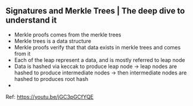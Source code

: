 ## Signatures and Merkle Trees | The deep dive to understand it

- Merkle proofs comes from the merkle trees
- Merkle trees is a data structure
- Merkle proofs verify that that data exists in merkle trees and comes from it
- Each of the leap represent a data, and is mostly referred to leap node
- Data is hashed via keccak to produce leap node -> leap nodes are hashed to produce intermediate nodes -> then intermediate nodes are hashed to produces root hash
-

Ref: https://youtu.be/jGC3pGCfYQE